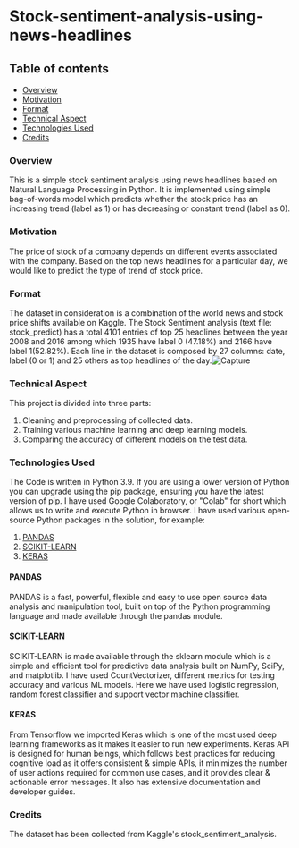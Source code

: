 # Stock-sentiment-analysis-using-news-headlines
## Table of contents
   - [Overview](#overview)
   - [Motivation](#motivation)
   - [Format](#format)
   - [Technical Aspect](#technical-aspect)
   - [Technologies Used](#technologies-used)
   - [Credits](#credits)

### Overview
This is a simple stock sentiment analysis using news headlines based on Natural Language Processing in Python. It is implemented using simple bag-of-words model which predicts whether the stock price has an increasing trend (label as 1) or has decreasing or constant trend (label as 0).
### Motivation
The price of stock of a company depends on different events associated with the company. Based on the top news headlines for a particular day, we would like to predict the type of trend of stock price.    
### Format
The dataset in consideration is a combination of the world news and stock price shifts available on Kaggle. The Stock Sentiment analysis (text file: stock_predict) has a total 4101 entries of top 25 headlines between the year 2008 and 2016 among which 1935 have label 0 (47.18%) and 2166 have label 1(52.82%). Each line in the dataset is composed by 27 columns: date, label (0 or 1) and 25 others as top headlines of the day.![Capture](https://user-images.githubusercontent.com/74978788/130363522-e2bcb02e-2317-4e04-8f98-a88dca63da08.JPG)

### Technical Aspect
This project is divided into three parts:
1. Cleaning and preprocessing of collected data.
2. Training various machine learning and deep learning models.
3. Comparing the accuracy of different models on the test data.
### Technologies Used
The Code is written in Python 3.9. If you are using a lower version of Python you can upgrade using the pip package, ensuring you have the latest version of pip. I have used Google Colaboratory, or "Colab" for short which allows us to write and execute Python in browser. I have used various open-source Python packages in the solution, for example:
1. [PANDAS](#pandas)
4. [SCIKIT-LEARN](#scikit-learn)
5. [KERAS](#keras)

#### PANDAS
PANDAS is a fast, powerful, flexible and easy to use open source data analysis and manipulation tool, built on top of the Python programming language and made available through the pandas module.
#### SCIKIT-LEARN
SCIKIT-LEARN is made available through the sklearn module which is a simple and efficient tool for predictive data analysis built on NumPy, SciPy, and matplotlib. I have used CountVectorizer, different metrics for testing accuracy and various ML models. Here we have used logistic regression, random forest classifier and support vector machine classifier.
#### KERAS
From Tensorflow we imported Keras which is one of the most used deep learning frameworks as it makes it easier to run new experiments. Keras API is designed for human beings, which follows best practices for reducing cognitive load as it offers consistent & simple APIs, it minimizes the number of user actions required for common use cases, and it provides clear & actionable error messages. It also has extensive documentation and developer guides.

### Credits
The dataset has been collected from Kaggle's stock_sentiment_analysis.  
